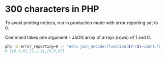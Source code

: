 # 300 characters in PHP

To avoid printing notices, run in production mode with error reporting set to 0.

Command takes one argument - JSON array of arrays (rows) of 1 and 0.

```bash
php -d error_reporting=0 -r "echo json_encode((function($r){$l=count;for($i=0;$i<$l($r);$i++)for($j=0;$j<$l($r[0]);$j++)$n[$i][]=(3==$s=(function($r,$i,$j){for($a=$i-2;++$a<$i+2;)for($b=$j-2;++$b<$j+2;)$s+=$a.$b<>$i.$j?$r[$a][$b]:0;return$s;})($r,$i,$j))?$r[$i][$j]?:1:($s==2?$r[$i][$j]?:0:0);return$n;})(json_decode($argv[1])));" [[0,1,0],[0,1,0],[0,1,0]]
# [[0,0,0],[1,1,1],[0,0,0]]
```
